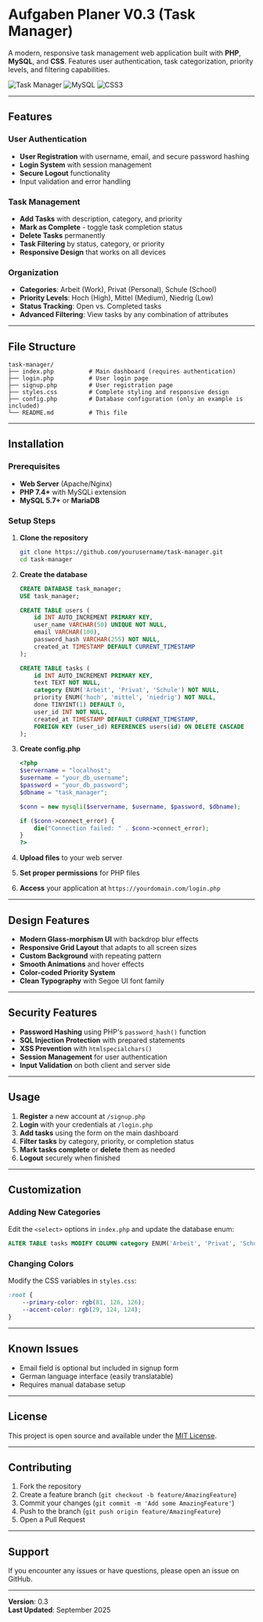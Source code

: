 # Aufgaben Planer V0.3 (Task Manager)

A modern, responsive task management web application built with **PHP**, **MySQL**, and **CSS**. Features user authentication, task categorization, priority levels, and filtering capabilities.

![Task Manager](https://img.shields.io/badge/PHP-777BB4?style=for-the-badge&logo=php&logoColor=white)
![MySQL](https://img.shields.io/badge/MySQL-4479A1?style=for-the-badge&logo=mysql&logoColor=white)
![CSS3](https://img.shields.io/badge/CSS3-1572B6?style=for-the-badge&logo=css3&logoColor=white)

---

## Features

### User Authentication
- **User Registration** with username, email, and secure password hashing
- **Login System** with session management
- **Secure Logout** functionality
- Input validation and error handling

### Task Management
- **Add Tasks** with description, category, and priority
- **Mark as Complete** - toggle task completion status
- **Delete Tasks** permanently
- **Task Filtering** by status, category, or priority
- **Responsive Design** that works on all devices

### Organization
- **Categories**: Arbeit (Work), Privat (Personal), Schule (School)
- **Priority Levels**: Hoch (High), Mittel (Medium), Niedrig (Low)
- **Status Tracking**: Open vs. Completed tasks
- **Advanced Filtering**: View tasks by any combination of attributes

---

## File Structure

```
task-manager/
├── index.php          # Main dashboard (requires authentication)
├── login.php          # User login page
├── signup.php         # User registration page
├── styles.css         # Complete styling and responsive design
├── config.php         # Database configuration (only an example is included)
└── README.md          # This file
```

---

## Installation

### Prerequisites
- **Web Server** (Apache/Nginx)
- **PHP 7.4+** with MySQLi extension
- **MySQL 5.7+** or **MariaDB**

### Setup Steps

1. **Clone the repository**
   ```bash
   git clone https://github.com/yourusername/task-manager.git
   cd task-manager
   ```

2. **Create the database**
   ```sql
   CREATE DATABASE task_manager;
   USE task_manager;

   CREATE TABLE users (
       id INT AUTO_INCREMENT PRIMARY KEY,
       user_name VARCHAR(50) UNIQUE NOT NULL,
       email VARCHAR(100),
       password_hash VARCHAR(255) NOT NULL,
       created_at TIMESTAMP DEFAULT CURRENT_TIMESTAMP
   );

   CREATE TABLE tasks (
       id INT AUTO_INCREMENT PRIMARY KEY,
       text TEXT NOT NULL,
       category ENUM('Arbeit', 'Privat', 'Schule') NOT NULL,
       priority ENUM('hoch', 'mittel', 'niedrig') NOT NULL,
       done TINYINT(1) DEFAULT 0,
       user_id INT NOT NULL,
       created_at TIMESTAMP DEFAULT CURRENT_TIMESTAMP,
       FOREIGN KEY (user_id) REFERENCES users(id) ON DELETE CASCADE
   );
   ```

3. **Create config.php**
   ```php
   <?php
   $servername = "localhost";
   $username = "your_db_username";
   $password = "your_db_password";
   $dbname = "task_manager";

   $conn = new mysqli($servername, $username, $password, $dbname);

   if ($conn->connect_error) {
       die("Connection failed: " . $conn->connect_error);
   }
   ?>
   ```

4. **Upload files** to your web server
5. **Set proper permissions** for PHP files
6. **Access** your application at `https://yourdomain.com/login.php`

---

## Design Features

- **Modern Glass-morphism UI** with backdrop blur effects
- **Responsive Grid Layout** that adapts to all screen sizes
- **Custom Background** with repeating pattern
- **Smooth Animations** and hover effects
- **Color-coded Priority System**
- **Clean Typography** with Segoe UI font family

---

## Security Features

- **Password Hashing** using PHP's `password_hash()` function
- **SQL Injection Protection** with prepared statements
- **XSS Prevention** with `htmlspecialchars()`
- **Session Management** for user authentication
- **Input Validation** on both client and server side

---

## Usage

1. **Register** a new account at `/signup.php`
2. **Login** with your credentials at `/login.php`
3. **Add tasks** using the form on the main dashboard
4. **Filter tasks** by category, priority, or completion status
5. **Mark tasks complete** or **delete** them as needed
6. **Logout** securely when finished

---

## Customization

### Adding New Categories
Edit the `<select>` options in `index.php` and update the database enum:
```sql
ALTER TABLE tasks MODIFY COLUMN category ENUM('Arbeit', 'Privat', 'Schule', 'YourNewCategory');
```

### Changing Colors
Modify the CSS variables in `styles.css`:
```css
:root {
    --primary-color: rgb(81, 126, 126);
    --accent-color: rgb(29, 124, 124);
}
```

---

## Known Issues

- Email field is optional but included in signup form
- German language interface (easily translatable)
- Requires manual database setup

---

## License

This project is open source and available under the [MIT License](LICENSE).

---

## Contributing

1. Fork the repository
2. Create a feature branch (`git checkout -b feature/AmazingFeature`)
3. Commit your changes (`git commit -m 'Add some AmazingFeature'`)
4. Push to the branch (`git push origin feature/AmazingFeature`)
5. Open a Pull Request

---

## Support

If you encounter any issues or have questions, please open an issue on GitHub.

---

**Version**: 0.3  
**Last Updated**: September 2025